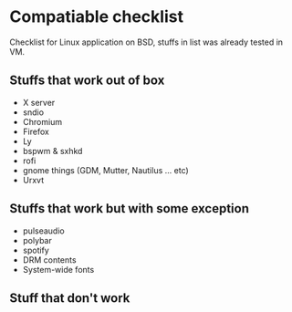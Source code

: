 Compatiable checklist
===

Checklist for Linux application on BSD, stuffs in list was already tested in VM.

## Stuffs that work out of box

- X server
- sndio
- Chromium
- Firefox
- Ly
- bspwm & sxhkd
- rofi
- gnome things (GDM, Mutter, Nautilus ... etc)
- Urxvt

## Stuffs that work but with some exception

- pulseaudio
- polybar
- spotify
- DRM contents
- System-wide fonts

## Stuff that don't work